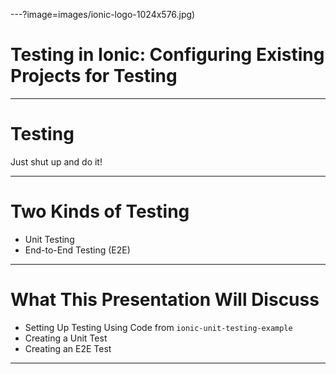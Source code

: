 ---?image=images/ionic-logo-1024x576.jpg)
# Testing in Ionic: Configuring Existing Projects for Testing

---
# Testing
Just shut up and do it!

---
# Two Kinds of Testing
- Unit Testing
- End-to-End Testing (E2E)

---
# What This Presentation Will Discuss
- Setting Up Testing Using Code from `ionic-unit-testing-example`
- Creating a Unit Test
- Creating an E2E Test

---